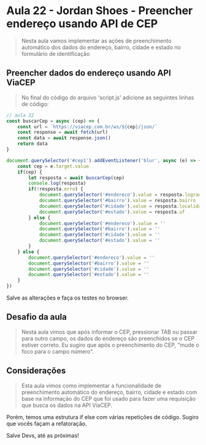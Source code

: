 # Aula 22 - Jordan Shoes - Preencher endereço usando API de CEP

> Nesta aula vamos implementar as ações de preenchimento automático dos dados do endereço, bairro, cidade e estado no formulário de identificação

## Preencher dados do endereço usando API ViaCEP

> No final do código do arquivo 'script.js' adicione as seguintes linhas de código:

~~~javascript
// aula 22
const buscarCep = async (cep) => {
    const url = `https://viacep.com.br/ws/${cep}/json/`
    const response = await fetch(url)
    const data = await response.json()
    return data
}

document.querySelector('#cep1').addEventListener('blur', async (e) => {
    const cep = e.target.value
    if(cep) {
        let resposta = await buscarCep(cep)
        console.log(resposta)
        if(!resposta.erro) {
            document.querySelector('#endereco').value = resposta.logradouro
            document.querySelector('#bairro').value = resposta.bairro
            document.querySelector('#cidade').value = resposta.localidade
            document.querySelector('#estado').value = resposta.uf
        } else {
            document.querySelector('#endereco').value = ''
            document.querySelector('#bairro').value = ''
            document.querySelector('#cidade').value = ''
            document.querySelector('#estado').value = ''
        }
    } else {
        document.querySelector('#endereco').value = ''
        document.querySelector('#bairro').value = ''
        document.querySelector('#cidade').value = ''
        document.querySelector('#estado').value = ''
    }
})

~~~

Salve as alterações e faça os testes no browser.

## Desafio da aula

> Nesta aula vimos que após informar o CEP, pressionar TAB ou passar para outro campo, os dados do endereço são preenchidos se o CEP estiver correto. Eu sugiro que após o preenchimento do CEP, "mude o foco para o campo número".

## Considerações

> Esta aula vimos como implementar a funcionalidade de preenchimento automático do endereço, bairro, cidade e estado com base na informação do CEP que foi usado para fazer uma requisição que busca os dados na API ViaCEP.

Porém, temos uma estrutura if else com várias repetições de código. Sugiro que vocês façam a refatoração.

Salve Devs, até as próximas!
